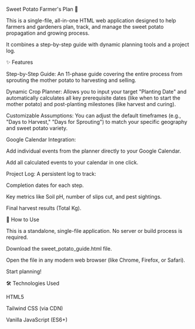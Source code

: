 Sweet Potato Farmer's Plan 🍠

This is a single-file, all-in-one HTML web application designed to help farmers and gardeners plan, track, and manage the sweet potato propagation and growing process.

It combines a step-by-step guide with dynamic planning tools and a project log.

✨ Features

Step-by-Step Guide: An 11-phase guide covering the entire process from sprouting the mother potato to harvesting and selling.

Dynamic Crop Planner: Allows you to input your target "Planting Date" and automatically calculates all key prerequisite dates (like when to start the mother potato) and post-planting milestones (like harvest and curing).

Customizable Assumptions: You can adjust the default timeframes (e.g., "Days to Harvest," "Days for Sprouting") to match your specific geography and sweet potato variety.

Google Calendar Integration:

Add individual events from the planner directly to your Google Calendar.

Add all calculated events to your calendar in one click.

Project Log: A persistent log to track:

Completion dates for each step.

Key metrics like Soil pH, number of slips cut, and pest sightings.

Final harvest results (Total Kg).

🚀 How to Use

This is a standalone, single-file application. No server or build process is required.

Download the sweet_potato_guide.html file.

Open the file in any modern web browser (like Chrome, Firefox, or Safari).

Start planning!

🛠️ Technologies Used

HTML5

Tailwind CSS (via CDN)

Vanilla JavaScript (ES6+)
